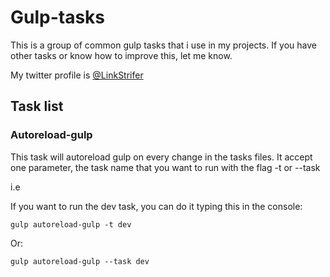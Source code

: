 # Gulp-tasks

This is a group of common gulp tasks that i use in my projects. If you have other tasks or know how to improve this, let me know.

My twitter profile is [@LinkStrifer](https://twitter.com/LinkStrifer "Twitter") 

## Task list

### Autoreload-gulp

This task will autoreload gulp on every change in the tasks files. It accept one parameter, the task name that you want to run with the flag -t or --task

i.e

If you want to run the dev task, you can do it typing this in the console:

	gulp autoreload-gulp -t dev

Or:

	gulp autoreload-gulp --task dev
